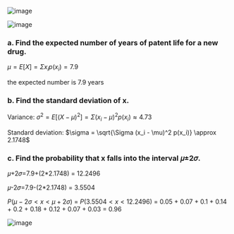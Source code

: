 ![image](https://github.com/user-attachments/assets/a584dbce-3f8d-4947-897f-ac5d665b827e)

![image](https://github.com/user-attachments/assets/011b82d3-c300-4b07-8377-6a10c1d02007)

### a. Find the expected number of years of patent life for a new drug.

$\mu = E[X] = \Sigma x_i p(x_i) = 7.9$

the expected number is 7.9 years

### b. Find the standard deviation of x.

Variance: 
$\sigma^2 = E[(X - \mu)^2] = \Sigma (x_i - \mu)^2 p(x_i) \approx 4.73$

Standard deviation: 
$\sigma = \sqrt{\Sigma (x_i - \mu)^2 p(x_i)} \approx 2.1748$

### c. Find the probability that x falls into the interval 𝜇±2𝜎.

𝜇+2𝜎=7.9+(2*2.1748) = 12.2496

𝜇-2𝜎=7.9-(2*2.1748) = 3.5504

$P(μ−2σ < x < μ+2σ)$ = $P(3.5504 < x < 12.2496)$
= 0.05 + 0.07 + 0.1 + 0.14 + 0.2 + 0.18 + 0.12 + 0.07 + 0.03
= 0.96

![image](https://github.com/user-attachments/assets/af84c6a3-d12f-403f-8ed3-859864df2b50)

